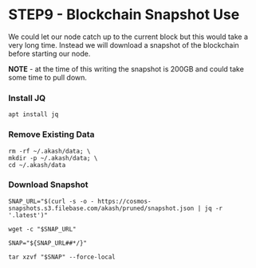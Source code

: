 # STEP9 - Blockchain Snapshot Use

We could let our node catch up to the current block but this would take a very long time. Instead we will download a snapshot of the blockchain before starting our node.

**NOTE** - at the time of this writing the snapshot is 200GB and could take some time to pull down.

### Install JQ

```
apt install jq
```

### Remove Existing Data

```
rm -rf ~/.akash/data; \
mkdir -p ~/.akash/data; \
cd ~/.akash/data
```

### Download Snapshot&#x20;

```
SNAP_URL="$(curl -s -o - https://cosmos-snapshots.s3.filebase.com/akash/pruned/snapshot.json | jq -r '.latest')"

wget -c "$SNAP_URL"

SNAP="${SNAP_URL##*/}"

tar xzvf "$SNAP" --force-local
```
